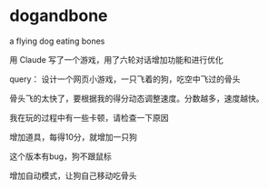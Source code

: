 # dogandbone
a flying dog eating bones

用 Claude 写了一个游戏，用了六轮对话增加功能和进行优化

query：
设计一个网页小游戏，一只飞着的狗，吃空中飞过的骨头

骨头飞的太快了，要根据我的得分动态调整速度。分数越多，速度越快。

我在玩的过程中有一些卡顿，请检查一下原因

增加道具，每得10分，就增加一只狗

这个版本有bug，狗不跟鼠标

增加自动模式，让狗自己移动吃骨头


